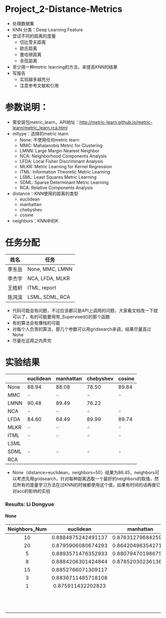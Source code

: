 # Project_2-Distance-Metrics
- 处理数据集
- KNN 分类：Deep Learning Feature
- 尝试不同的距离的度量
  - 切比雪夫距离
  - 欧氏距离
  - 曼哈顿距离
  - 余弦距离
- 至少用一种metric learning的方法，来提高KNN的结果
- 写报告
  - 实验越多越充分
  - 注意参考文献和引用

# 参数说明：
- 需安装包metric_learn，API地址：http://metric-learn.github.io/metric-learn/metric_learn.rca.html
- mltype：选择的metric learn
  - None: 不使用任何metric learn
  - MMC: Mahalanobis Metric for Clustering
  - LMNN: Large Margin Nearest Neighbor
  - NCA: Neighborhood Components Analysis
  - LFDA: Local Fisher Discriminant Analysis
  - MLKR: Metric Learning for Kernel Regression
  - ITML: Information Theoretic Metric Learning
  - LSML: Least Squares Metric Learning
  - SDML: Sparse Determinant Metric Learning
  - RCA: Relative Components Analysis
- distance：KNN使用的距离的类型
  - euclidean
  - manhattan
  - chebyshev
  - cosine
- neighbors：KNN中的K

# 任务分配
|姓名|任务|
|-|-|
|李东岳| None, MMC, LMNN |
|李杰宇| NCA, LFDA, MLKR |
|王皓轩| ITML, report    |
|陈鸿滨| LSML, SDML, RCA |

- 代码可能会有问题，不过应该都只是API上调用的问题，大家看文档改一下就可以了，有的可能要用带_Supervised()的那个函数
- 有的算法会有爆栈的可能
- 对每个人负责的算法，那几个参数可以用gridsearch来调，结果尽量高过None
- 尽量在这周之内弄完

# 实验结果

|      | euclidean | manhattan | chebyshev | cosine |
|-|-|-|-|-|
| None |   88.94   |   88.08   |   78.50   |  89.84 |
| MMC  |    -      |    -      |    -      |   -    |
| LMNN |   90.48   |   89.49   |   76.22   |        |
| NCA  |    -      |    -      |    -      |   -    |
| LFDA |   84.60   |   64.49   |   89.99   |  89.74 |
| MLKR |    -      |    -      |    -      |   -    |
| ITML |    -      |    -      |    -      |   -    |
| LSML |           |           |           |        |
| SDML |     -     |    -      |    -      |   -    |
| RCA  |           |           |           |        |

- None（distance=euclidean，neighbors=50）结果为86.45，neighbors可以考虑先用gridsearch，针对每种距离选取一个最好的neighbors的取值，然后所有的度量学习方法在过KNN的时候都使用这个值，如果有时间的话再做它对acc的影响的实验

### Results: Li Dongyue

#### None

| Neighbors_Num |     euclidean      |     manhattan      |     chebyshev      |       cosine       |
| :-----------: | :----------------: | :----------------: | :----------------: | :----------------: |
|      10       | 0.8884875242491137 | 0.8763127968425982 | 0.7844671884406984 | 0.9024014984279884 |
|      20       | 0.8795906080674293 | 0.8642049635427119 | 0.7796508127633955 | 0.8977858050705733 |
|       5       | 0.8893571476352933 | 0.8807947019867549 | 0.785002341293732  | 0.8983878520302362 |
|       8       | 0.8884206301424844 | 0.8785203023613619 |                    |                    |
|      15       | 0.8852766071309117 |                    |                    |                    |
|       3       | 0.8836711485718108 |                    |                    |                    |
|       1       | 0.875911432202823  |                    |                    |                    |
|               |                    |                    |                    |                    |
|               |                    |                    |                    |                    |
|               |                    |                    |                    |                    |
|               |                    |                    |                    |                    |
|               |                    |                    |                    |                    |
|               |                    |                    |                    |                    |
|               |                    |                    |                    |                    |
|               |                    |                    |                    |                    |
|               |                    |                    |                    |                    |
|               |                    |                    |                    |                    |
|               |                    |                    |                    |                    |
|               |                    |                    |                    |                    |
